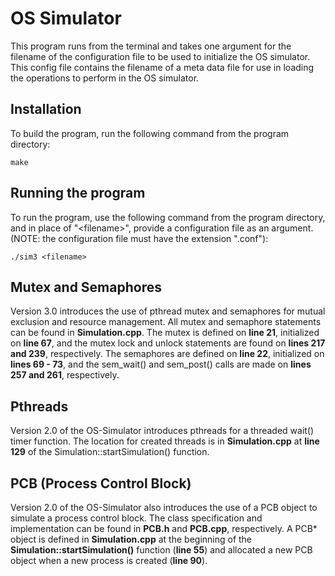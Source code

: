 # OS Simulator

This program runs from the terminal and takes one argument for the filename of the configuration file to be used to initialize the OS simulator. This config file contains the filename of a meta data file for use in loading the operations to perform in the OS simulator.

## Installation

To build the program, run the following command from the program directory:
```
make
```

## Running the program

To run the program, use the following command from the program directory, and in place of "\<filename>\", provide a configuration file as an argument. (NOTE: the configuration file must have the extension ".conf"):
```
./sim3 <filename>
```

## Mutex and Semaphores

Version 3.0 introduces the use of pthread mutex and semaphores for mutual exclusion and resource management. All mutex and semaphore statements can be found in __Simulation.cpp__. The mutex is defined on __line 21__, initialized on __line 67__, and the mutex lock and unlock statements are found on __lines 217 and 239__, respectively. The semaphores are defined on __line 22__, initialized on __lines 69 - 73__, and the sem_wait() and sem_post() calls are made on __lines 257 and 261__, respectively.

## Pthreads

Version 2.0 of the OS-Simulator introduces pthreads for a threaded wait() timer function. The location for created threads is in __Simulation.cpp__ at __line 129__ of the Simulation::startSimulation() function.

## PCB (Process Control Block)

Version 2.0 of the OS-Simulator also introduces the use of a PCB object to simulate a process control block. The class specification and implementation can be found in __PCB.h__ and __PCB.cpp__, respectively. A PCB* object is defined in __Simulation.cpp__ at the beginning of the __Simulation::startSimulation()__ function (__line 55__) and allocated a new PCB object when a new process is created (__line 90__).